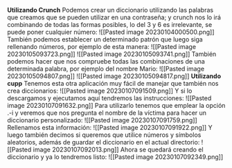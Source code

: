 **Utilizando Crunch**
Podemos crear un diccionario utilizando las palabras que creamos que se pueden utilizar en una contraseña; y crunch nos lo irá combinando de todas las formas posibles, lo del 3 y 6 es irrelevante, se puede poner cualquier número:
![[Pasted image 20230104000500.png]]
También podemos establecer un determinado patrón que luego siga rellenando números, por ejemplo de esta manera:
![[Pasted image 20230105093723.png]]
![[Pasted image 20230105093741.png]]
También podemos hacer que nos compruebe todas las combinaciones de una determinada palabra, por ejemplo del nombre Mario:
![[Pasted image 20230105094807.png]]
![[Pasted image 20230105094817.png]]
**Utilizando cupp**
Tenemos esta otra aplicación muy fácil de manejar que también nos crea diccionarios:
![[Pasted image 20230107091509.png]]
Y si lo descargamos y ejecutamos aquí tendremos las instrucciones:
![[Pasted image 20230107091632.png]]
Para utilizarlo tenemos que emplear la opción .-i y veremos que nos pregunta el nombre de la víctima para hacer un diccionario personalizado:
![[Pasted image 20230107091759.png]]
Rellenamos esta información:
![[Pasted image 20230107091922.png]]
Y luego también decimos si queremos que utilice números y símbolos aleatorios, además de guardar el diccionario en el actual directorio:
![[Pasted image 20230107092013.png]]
Ahora se quedará creando el diccionario y ya lo tendremos listo:
![[Pasted image 20230107092349.png]]
